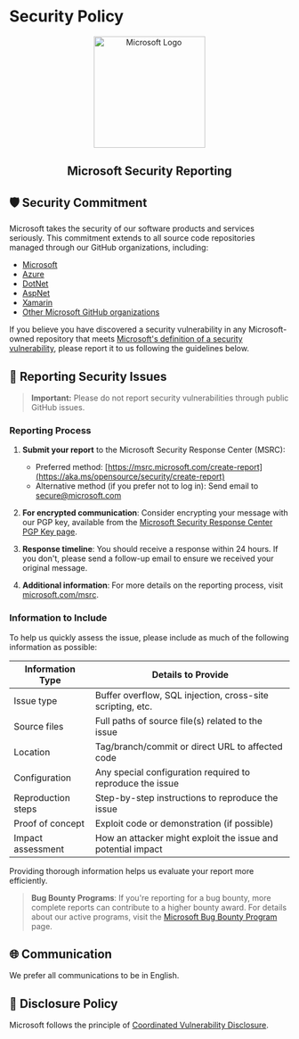 # Security Policy

<!-- BEGIN MICROSOFT SECURITY.MD V0.0.7 BLOCK -->

<div align="center">
  <img src="https://upload.wikimedia.org/wikipedia/commons/thumb/4/44/Microsoft_logo.svg/512px-Microsoft_logo.svg.png" alt="Microsoft Logo" width="200">
  <h2>Microsoft Security Reporting</h2>
</div>

## 🛡️ Security Commitment

Microsoft takes the security of our software products and services seriously. This commitment extends to all source code repositories managed through our GitHub organizations, including:

- [Microsoft](https://github.com/Microsoft)
- [Azure](https://github.com/Azure)
- [DotNet](https://github.com/dotnet)
- [AspNet](https://github.com/aspnet)
- [Xamarin](https://github.com/xamarin)
- [Other Microsoft GitHub organizations](https://opensource.microsoft.com/)

If you believe you have discovered a security vulnerability in any Microsoft-owned repository that meets [Microsoft's definition of a security vulnerability](https://aka.ms/opensource/security/definition), please report it to us following the guidelines below.

## 🔐 Reporting Security Issues

> **Important:** Please do not report security vulnerabilities through public GitHub issues.

### Reporting Process

1. **Submit your report** to the Microsoft Security Response Center (MSRC):
   - Preferred method: [https://msrc.microsoft.com/create-report](https://aka.ms/opensource/security/create-report)
   - Alternative method (if you prefer not to log in): Send email to [secure@microsoft.com](mailto:secure@microsoft.com)

2. **For encrypted communication**: Consider encrypting your message with our PGP key, available from the [Microsoft Security Response Center PGP Key page](https://aka.ms/opensource/security/pgpkey).

3. **Response timeline**: You should receive a response within 24 hours. If you don't, please send a follow-up email to ensure we received your original message.

4. **Additional information**: For more details on the reporting process, visit [microsoft.com/msrc](https://aka.ms/opensource/security/msrc).

### Information to Include

To help us quickly assess the issue, please include as much of the following information as possible:

| Information Type | Details to Provide |
|-----------------|-------------------|
| Issue type | Buffer overflow, SQL injection, cross-site scripting, etc. |
| Source files | Full paths of source file(s) related to the issue |
| Location | Tag/branch/commit or direct URL to affected code |
| Configuration | Any special configuration required to reproduce the issue |
| Reproduction steps | Step-by-step instructions to reproduce the issue |
| Proof of concept | Exploit code or demonstration (if possible) |
| Impact assessment | How an attacker might exploit the issue and potential impact |

Providing thorough information helps us evaluate your report more efficiently.

> **Bug Bounty Programs**: If you're reporting for a bug bounty, more complete reports can contribute to a higher bounty award. For details about our active programs, visit the [Microsoft Bug Bounty Program](https://aka.ms/opensource/security/bounty) page.

## 🌐 Communication

We prefer all communications to be in English.

## 📜 Disclosure Policy

Microsoft follows the principle of [Coordinated Vulnerability Disclosure](https://aka.ms/opensource/security/cvd).

<!-- END MICROSOFT SECURITY.MD BLOCK -->
